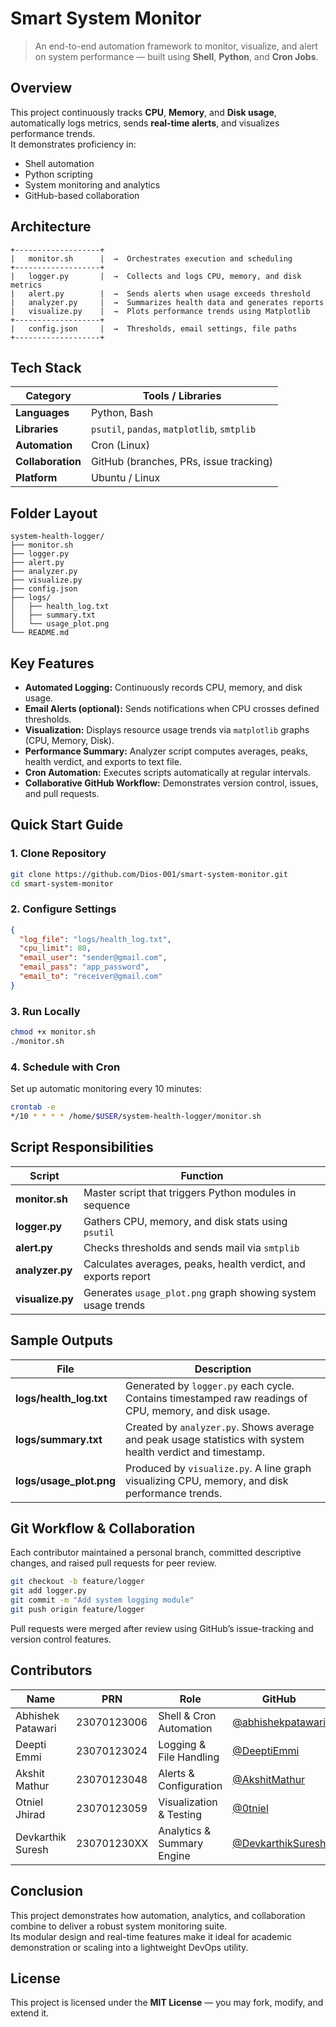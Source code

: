 # Smart System Monitor

> An end-to-end automation framework to monitor, visualize, and alert on system performance — built using **Shell**, **Python**, and **Cron Jobs**.

## Overview

This project continuously tracks **CPU**, **Memory**, and **Disk usage**, automatically logs metrics, sends **real-time alerts**, and visualizes performance trends.  
It demonstrates proficiency in:
- Shell automation  
- Python scripting  
- System monitoring and analytics  
- GitHub-based collaboration  

## Architecture

```
+-------------------+
|   monitor.sh      |  →  Orchestrates execution and scheduling
+-------------------+
|   logger.py       |  →  Collects and logs CPU, memory, and disk metrics
|   alert.py        |  →  Sends alerts when usage exceeds threshold
|   analyzer.py     |  →  Summarizes health data and generates reports
|   visualize.py    |  →  Plots performance trends using Matplotlib
+-------------------+
|   config.json     |  →  Thresholds, email settings, file paths
+-------------------+
```

## Tech Stack

| Category | Tools / Libraries |
|-----------|------------------|
| **Languages** | Python, Bash |
| **Libraries** | `psutil`, `pandas`, `matplotlib`, `smtplib` |
| **Automation** | Cron (Linux) |
| **Collaboration** | GitHub (branches, PRs, issue tracking) |
| **Platform** | Ubuntu / Linux |

## Folder Layout

```
system-health-logger/
├── monitor.sh
├── logger.py
├── alert.py
├── analyzer.py
├── visualize.py
├── config.json
├── logs/
│   ├── health_log.txt
│   ├── summary.txt
│   └── usage_plot.png
└── README.md
```

## Key Features

- **Automated Logging:** Continuously records CPU, memory, and disk usage.  
- **Email Alerts (optional):** Sends notifications when CPU crosses defined thresholds.  
- **Visualization:** Displays resource usage trends via `matplotlib` graphs (CPU, Memory, Disk).  
- **Performance Summary:** Analyzer script computes averages, peaks, health verdict, and exports to text file.  
- **Cron Automation:** Executes scripts automatically at regular intervals.  
- **Collaborative GitHub Workflow:** Demonstrates version control, issues, and pull requests.  

## Quick Start Guide

### 1. Clone Repository
```bash
git clone https://github.com/Dios-001/smart-system-monitor.git
cd smart-system-monitor
```

### 2. Configure Settings
```json
{
  "log_file": "logs/health_log.txt",
  "cpu_limit": 80,
  "email_user": "sender@gmail.com",
  "email_pass": "app_password",
  "email_to": "receiver@gmail.com"
}
```

### 3. Run Locally
```bash
chmod +x monitor.sh
./monitor.sh
```

### 4. Schedule with Cron
Set up automatic monitoring every 10 minutes:
```bash
crontab -e
*/10 * * * * /home/$USER/system-health-logger/monitor.sh
```

## Script Responsibilities

| Script | Function |
|--------|-----------|
| **monitor.sh** | Master script that triggers Python modules in sequence |
| **logger.py** | Gathers CPU, memory, and disk stats using `psutil` |
| **alert.py** | Checks thresholds and sends mail via `smtplib` |
| **analyzer.py** | Calculates averages, peaks, health verdict, and exports report |
| **visualize.py** | Generates `usage_plot.png` graph showing system usage trends |

## Sample Outputs

| File | Description |
|------|--------------|
| **logs/health_log.txt** | Generated by `logger.py` each cycle. Contains timestamped raw readings of CPU, memory, and disk usage. |
| **logs/summary.txt** | Created by `analyzer.py`. Shows average and peak usage statistics with system health verdict and timestamp. |
| **logs/usage_plot.png** | Produced by `visualize.py`. A line graph visualizing CPU, memory, and disk performance trends. |

## Git Workflow & Collaboration

Each contributor maintained a personal branch, committed descriptive changes, and raised pull requests for peer review.

```bash
git checkout -b feature/logger
git add logger.py
git commit -m "Add system logging module"
git push origin feature/logger
```

Pull requests were merged after review using GitHub’s issue-tracking and version control features.

## Contributors

| Name | PRN | Role | GitHub |
|------|-----|------|--------|
| Abhishek Patawari | 23070123006 | Shell & Cron Automation | [@abhishekpatawari](https://github.com/abhishekpatawari) |
| Deepti Emmi | 23070123024 | Logging & File Handling | [@DeeptiEmmi](https://github.com/DeeptiEmmi) |
| Akshit Mathur | 23070123048 | Alerts & Configuration | [@AkshitMathur](https://github.com/AkshitMathur) |
| Otniel Jhirad | 23070123059 | Visualization & Testing | [@0tniel](https://github.com/0tniel) |
| Devkarthik Suresh | 230701230XX | Analytics & Summary Engine | [@DevkarthikSuresh](https://github.com/DevkarthikSuresh) |

## Conclusion

This project demonstrates how automation, analytics, and collaboration combine to deliver a robust system monitoring suite.  
Its modular design and real-time features make it ideal for academic demonstration or scaling into a lightweight DevOps utility.

## License

This project is licensed under the **MIT License** — you may fork, modify, and extend it.
